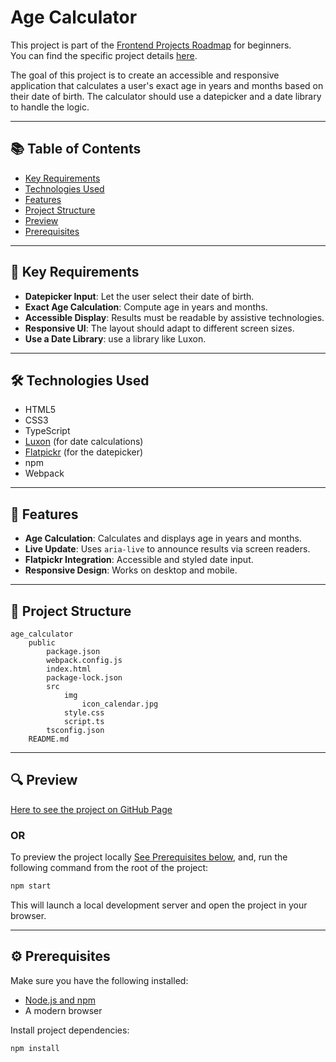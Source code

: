 # Age Calculator

This project is part of the [Frontend Projects Roadmap](https://roadmap.sh/frontend/projects) for beginners.  
You can find the specific project details [here](https://roadmap.sh/projects/age-calculator).

The goal of this project is to create an accessible and responsive application that calculates a user's exact age in years and months based on their date of birth. The calculator should use a datepicker and a date library to handle the logic.

---

## 📚 Table of Contents

- [Key Requirements](#key-requirements)
- [Technologies Used](#technologies-used)
- [Features](#features)
- [Project Structure](#project-structure)
- [Preview](#preview)
- [Prerequisites](#prerequisites)

---

## 🔑 Key Requirements

- **Datepicker Input**: Let the user select their date of birth.
- **Exact Age Calculation**: Compute age in years and months.
- **Accessible Display**: Results must be readable by assistive technologies.
- **Responsive UI**: The layout should adapt to different screen sizes.
- **Use a Date Library**: use a library like Luxon.

---

## 🛠️ Technologies Used

- HTML5
- CSS3
- TypeScript
- [Luxon](https://moment.github.io/luxon/) (for date calculations)
- [Flatpickr](https://flatpickr.js.org/) (for the datepicker)
- npm
- Webpack

---

## 🚀 Features

- **Age Calculation**: Calculates and displays age in years and months.
- **Live Update**: Uses `aria-live` to announce results via screen readers.
- **Flatpickr Integration**: Accessible and styled date input.
- **Responsive Design**: Works on desktop and mobile.

---


## 📁 Project Structure
<!-- START PROJECT STRUCTURE -->
```
age_calculator
	public
		package.json
		webpack.config.js
		index.html
		package-lock.json
		src
			img
				icon_calendar.jpg
			style.css
			script.ts
		tsconfig.json
	README.md

```
<!-- END PROJECT STRUCTURE -->


---

## 🔍 Preview
<!-- START LINK TO PREVIEW -->
[Here to see the project on GitHub Page](https://kizz4.github.io/practice/frontend_practice/beginner_projects/age_calculator/public/dist)
<!-- END LINK TO PREVIEW -->

### OR

To preview the project locally [See Prerequisites below](#prerequisites), and, run the following command from the root of the project:

```bash
npm start
```

This will launch a local development server and open the project in your browser.

---

## ⚙️ Prerequisites

Make sure you have the following installed:

- [Node.js and npm](https://nodejs.org/)
- A modern browser

Install project dependencies:

```bash
npm install
```

